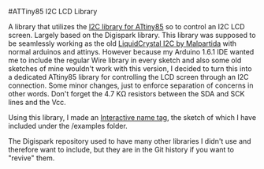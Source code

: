 #ATTiny85 I2C LCD Library

A library that utilizes the [I2C library for ATtiny85](http://playground.arduino.cc/Code/USIi2c) so to control an I2C LCD screen. Largely based on the Digispark library. This library was supposed to be seamlessly working as the old [LiquidCrystal I2C by Malpartida](https://bitbucket.org/fmalpartida/new-liquidcrystal/wiki/Home) with normal arduinos and attinys. However because my Arduino 1.6.1 IDE wanted me to include the regular Wire library in every sketch and also some old sketches of mine wouldn't work with this version, I decided to turn this into a dedicated ATtiny85 library for controlling the LCD screen through an I2C connection. Some minor changes, just to enforce separation of concerns in other words. Don't forget the 4.7 ΚΩ resistors between the SDA and SCK lines and the Vcc.

Using this library, I made an [Interactive name tag](https://platis.solutions/blog/2015/03/22/diy-interactive-name-tag/), the sketch of which I have included under the /examples folder.

The Digispark repository used to have many other libraries I didn't use and therefore want to include, but they are in the Git history if you want to "revive" them.